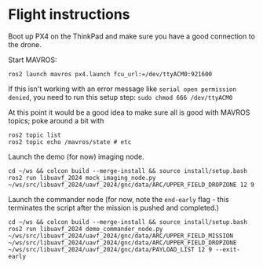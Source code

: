 # Flight instructions

Boot up PX4 on the ThinkPad and make sure you have a good connection to the drone.

Start MAVROS:

```
ros2 launch mavros px4.launch fcu_url:=/dev/ttyACM0:921600
```

If this isn't working with an error message like `serial open permission denied`, you need to run this setup step: `sudo chmod 666 /dev/ttyACM0`

At this point it would be a good idea to make sure all is good with MAVROS topics; poke around a bit with

```
ros2 topic list
ros2 topic echo /mavros/state # etc
```


Launch the demo (for now) imaging node.

```
cd ~/ws && colcon build --merge-install && source install/setup.bash
ros2 run libuavf_2024 mock_imaging_node.py ~/ws/src/libuavf_2024/uavf_2024/gnc/data/ARC/UPPER_FIELD_DROPZONE 12 9
```

Launch the commander node (for now, note the `end-early` flag - this terminates the script after the mission is pushed and completed.) 

```
cd ~/ws && colcon build --merge-install && source install/setup.bash
ros2 run libuavf_2024 demo_commander_node.py ~/ws/src/libuavf_2024/uavf_2024/gnc/data/ARC/UPPER_FIELD_MISSION ~/ws/src/libuavf_2024/uavf_2024/gnc/data/ARC/UPPER_FIELD_DROPZONE ~/ws/src/libuavf_2024/uavf_2024/gnc/data/PAYLOAD_LIST 12 9 --exit-early
```

